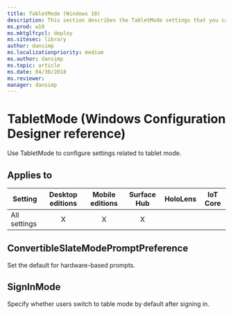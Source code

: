 ```yaml
---
title: TabletMode (Windows 10)
description: This section describes the TabletMode settings that you can configure in provisioning packages for Windows 10 using Windows Configuration Designer.
ms.prod: w10
ms.mktglfcycl: deploy
ms.sitesec: library
author: dansimp
ms.localizationpriority: medium
ms.author: dansimp
ms.topic: article
ms.date: 04/30/2018
ms.reviewer:
manager: dansimp
---
```


# TabletMode (Windows Configuration Designer reference)

Use TabletMode to configure settings related to tablet mode.

## Applies to

| Setting   | Desktop editions | Mobile editions | Surface Hub | HoloLens | IoT Core |
| --- | :---: | :---: | :---: | :---: | :---: |
| All settings | X | X | X |  |  |

## ConvertibleSlateModePromptPreference

Set the default for hardware-based prompts.

## SignInMode

Specify whether users switch to table mode by default after signing in.
